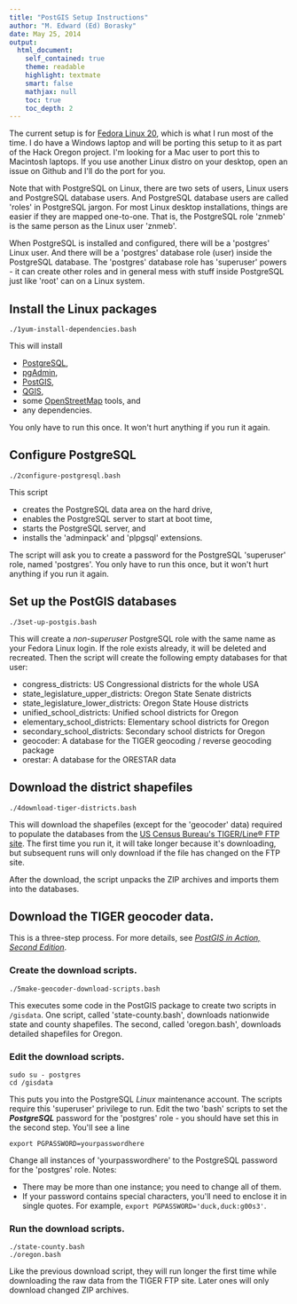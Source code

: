 ```yaml
---
title: "PostGIS Setup Instructions"
author: "M. Edward (Ed) Borasky"
date: May 25, 2014
output:
  html_document:
    self_contained: true
    theme: readable
    highlight: textmate
    smart: false
    mathjax: null
    toc: true
    toc_depth: 2
---
```


The current setup is for [Fedora Linux 20](https://fedoraproject.org/), which is what I run most of the time. I do have a Windows laptop and will be porting this setup to it as part of the Hack Oregon project. I'm looking for a Mac user to port this to Macintosh laptops. If you use another Linux distro on your desktop, open an issue on Github and I'll do the port for you.

Note that with PostgreSQL on Linux, there are two sets of users, Linux users and PostgreSQL database users. And PostgreSQL database users are called 'roles' in PostgreSQL jargon. For most Linux desktop installations, things are easier if they are mapped one-to-one. That is, the PostgreSQL role 'znmeb' is the same person as the Linux user 'znmeb'.

When PostgreSQL is installed and configured, there will be a 'postgres' Linux user. And there will be a 'postgres' database role (user) inside the PostgreSQL database. The 'postgres' database role has 'superuser' powers - it can create other roles and in general mess with stuff inside PostgreSQL just like 'root' can on a Linux system.

## Install the Linux packages

```
./1yum-install-dependencies.bash
```

This will install 

* [PostgreSQL](http://www.postgresql.org/),
* [pgAdmin](http://www.pgadmin.org/index.php),
* [PostGIS](http://postgis.net/),
* [QGIS](http://www.qgis.org/en/site/),
* some [OpenStreetMap](www.openstreetmap.org/) tools, and
* any dependencies.

You only have to run this once. It won't hurt anything if you run it again.

## Configure PostgreSQL

```
./2configure-postgresql.bash
```

This script

* creates the PostgreSQL data area on the hard drive,
* enables the PostgreSQL server to start at boot time,
* starts the PostgreSQL server, and
* installs the 'adminpack' and 'plpgsql' extensions.

The script will ask you to create a password for the PostgreSQL 'superuser' role, named 'postgres'. You only have to run this once, but it won't hurt anything if you run it again.

## Set up the PostGIS databases

```
./3set-up-postgis.bash
```

This will create a _non-superuser_ PostgreSQL role with the same name as your Fedora Linux login. If the role exists already, it will be deleted and recreated. Then the script will create the following empty databases for that user:

* congress_districts: US Congressional districts for the whole USA
* state_legislature_upper_districts: Oregon State Senate districts
* state_legislature_lower_districts: Oregon State House districts
* unified_school_districts: Unified school districts for Oregon
* elementary_school_districts: Elementary school districts for Oregon
* secondary_school_districts: Secondary school districts for Oregon
* geocoder: A database for the TIGER geocoding / reverse geocoding package
* orestar: A database for the ORESTAR data

## Download the district shapefiles

```
./4download-tiger-districts.bash
```

This will download the shapefiles (except for the 'geocoder' data) required to populate the databases from the [US Census Bureau's TIGER/Line® FTP site](http://www.census.gov/geo/maps-data/data/tiger-line.html). The first time you run it, it will take longer because it's downloading, but subsequent runs will only download if the file has changed on the FTP site.

After the download, the script unpacks the ZIP archives and imports them into the databases.

## Download the TIGER geocoder data.

This is a three-step process. For more details, see [_PostGIS in Action, Second Edition_](http://www.manning.com/obe2/).

### Create the download scripts.

```
./5make-geocoder-download-scripts.bash
```

This executes some code in the PostGIS package to create two scripts in `/gisdata`. One script, called 'state-county.bash', downloads nationwide state and county shapefiles. The second, called 'oregon.bash', downloads detailed shapefiles for Oregon.

### Edit the download scripts.

```
sudo su - postgres
cd /gisdata
```

This puts you into the PostgreSQL _Linux_ maintenance account. The scripts require this 'superuser' privilege to run. Edit the two 'bash' scripts to set the ***PostgreSQL*** password for the 'postgres' role - you should have set this in the second step. You'll see a line

```
export PGPASSWORD=yourpasswordhere
```

Change all instances of 'yourpasswordhere' to the PostgreSQL password for the 'postgres' role. Notes:
	
* There may be more than one instance; you need to change all of them.
* If your password contains special characters, you'll need to enclose it in single quotes. For example, `export PGPASSWORD='duck,duck:g00s3'`.

### Run the download scripts.

```
./state-county.bash
./oregon.bash
```

Like the previous download script, they will run longer the first time while downloading the raw data from the TIGER FTP site. Later ones will only download changed ZIP archives.
